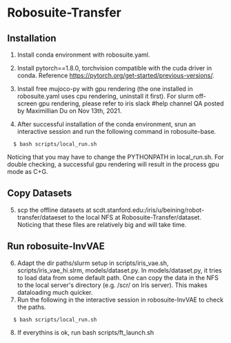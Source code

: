 # Robosuite-Transfer
## Installation

1. Install conda environment with robosuite.yaml.
2. Install pytorch==1.8.0, torchvision compatible with the cuda driver in conda. Reference https://pytorch.org/get-started/previous-versions/.
3. Install free mujoco-py with gpu rendering (the one installed in robosuite.yaml uses cpu rendering, uninstall it first). For slurm off-screen gpu rendering, please refer to iris slack #help channel QA posted by Maximillian Du on Nov 13th, 2021.

4. After successful installation of the conda environment, srun an interactive session and run the following command in robosuite-base.
```
  $ bash scripts/local_run.sh
```
Noticing that you may have to change the PYTHONPATH in local_run.sh. For double checking, a successful gpu rendering will result in the process gpu mode as C+G.

## Copy Datasets
5. scp the offline datasets at scdt.stanford.edu:/iris/u/beining/robot-transfer/dataeset to the local NFS at Robosuite-Transfer/dataset. Noticing that these files are relatively big and will take time.

## Run robosuite-InvVAE
6. Adapt the dir paths/slurm setup in scripts/iris_vae.sh, scripts/iris_vae_hi.slrm, models/dataset.py. In models/dataset.py, it tries to load data from some default path. One can copy the data in the NFS to the local server's directory (e.g. /scr/ on Iris server). This makes dataloading much quicker.
7. Run the following in the interactive session in robosuite-InvVAE to check the paths.
```
  $ bash scripts/local_run.sh
```
8. If everythins is ok, run bash scripts/ft_launch.sh 
